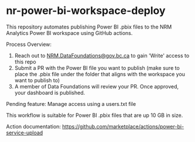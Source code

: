 # nr-power-bi-workspace-deploy
This repository automates publishing Power BI .pbix files to the NRM Analytics Power BI workspace using GitHub actions.

Process Overview: 
1. Reach out to NRM.DataFoundations@gov.bc.ca to gain 'Write' access to this repo
2. Submit a PR with the Power BI file you want to publish (make sure to place the .pbix file under the folder that aligns with the workspace you want to publish to)
3. A member of Data Foundations will review your PR. Once approved, your dashboard is published.

Pending feature: Manage access using a users.txt file 

This workflow is suitable for Power BI .pbix files that are up 10 GB in size. 

Action documentation: https://github.com/marketplace/actions/power-bi-service-upload
